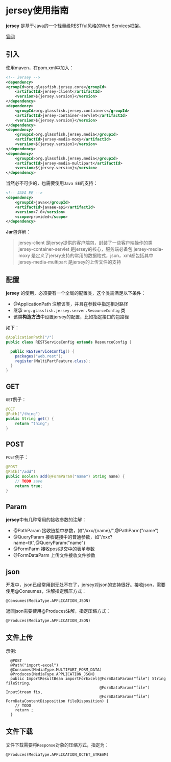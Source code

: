 # jersey使用指南

**jersey** 是基于Java的一个轻量级RESTful风格的Web Services框架。

[官网](https://jersey.java.net/)

## 引入
使用maven，在pom.xml中加入：

```xml
<!-- Jersey -->
<dependency>
<groupId>org.glassfish.jersey.core</groupId>
    <artifactId>jersey-client</artifactId>
    <version>${jersey.version}</version>
</dependency>
<dependency>
    <groupId>org.glassfish.jersey.containers</groupId>
    <artifactId>jersey-container-servlet</artifactId>
    <version>${jersey.version}</version>
</dependency>
<dependency>
    <groupId>org.glassfish.jersey.media</groupId>
    <artifactId>jersey-media-moxy</artifactId>
    <version>${jersey.version}</version>
</dependency>
<dependency>
    <groupId>org.glassfish.jersey.media</groupId>
    <artifactId>jersey-media-multipart</artifactId>
    <version>${jersey.version}</version>
</dependency>
```
当然必不可少的，也需要使用`Java EE`的支持：

```xml
<!-- JAVA EE -->
<dependency>
    <groupId>javax</groupId>
    <artifactId>javaee-api</artifactId>
    <version>7.0</version>
    <scope>provided</scope>
</dependency>
```

**Jar**包详解：
> jersey-client 是jersey提供的客户端包，封装了一些客户端操作的类
> jersey-container-servlet 是jersey的核心，服务端必备包
> jersey-media-moxy 是定义了jersry支持的常用的数据格式，json，xml都包括其中
> jersey-media-multipart 是jersey的上传文件的支持

## 配置
**jersey** 的使用，必须要有一个全局的配置类，这个类需满足以下条件：

* @ApplicationPath 注解该类，并且在参数中指定相对路径
* 继承 `org.glassfish.jersey.server.ResourceConfig` 类
* 该类**构造方法**中设置jersey的配置，比如指定接口的包路径

如下：
```java
@ApplicationPath("/")
public class RESTServiceConfig extends ResourceConfig {

  public RESTServiceConfig() {
    packages("web.rest");
    register(MultiPartFeature.class);
  }
}
```

## GET
`GET`例子：

```java
@GET
@Path("/thing")
public String get() {
    return "thing";
}
```

## POST
`POST`例子：

```java
@POST
@Path("/add")
public Boolean add(@FormParam("name") String name) {
    // TODO save
    return true;
}
```

## Param
**jersey**中有几种常用的接收参数的注解：

* @PathParam 接收链接中参数，如"/xxx/{name}/",@PathParm("name")
* @QueryParam 接收链接中的普通参数，如"/xxx?name=ttt",@QueryParam("name")
* @FormParm 接收post提交中的表单参数
* @FormDataParm 上传文件接收文件参数

## json
开发中，json已经常用到无处不在了，jersey对json的支持很好。接收json，需要使用@Consumes，注解指定解压方式：
```
@Consumes(MediaType.APPLICATION_JSON)
```

返回json需要使用@Produces注解，指定压缩方式：
```
@Produces(MediaType.APPLICATION_JSON)
```

## 文件上传

示例:

```
  @POST
  @Path("import-excel")
  @Consumes(MediaType.MULTIPART_FORM_DATA)
  @Produces(MediaType.APPLICATION_JSON)
  public ImportResultBean importForExcel(@FormDataParam("file") String fileString,
                                         @FormDataParam("file") InputStream fis,
                                         @FormDataParam("file") FormDataContentDisposition fileDisposition) {
    // TODO
    return ;
  }
```

## 文件下载

文件下载需要将`Response`对象的压缩方式，指定为：

```
@Produces(MediaType.APPLICATION_OCTET_STREAM)
```
